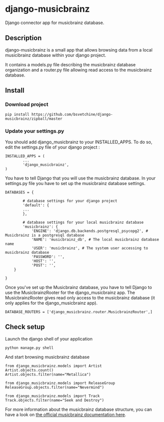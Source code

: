 django-musicbrainz
==================

Django connector app for musicbrainz database.

## Description

django-musicbrainz is a small app that allows browsing data from a local musicibrainz database within your django project.

It contains a models.py file describing the musicbrainz database organization and a router.py file allowing read access to the musicbrainz database.

## Install

### Download project
	pip install https://github.com/bsvetchine/django-musicbrainz/zipball/master

### Update your settings.py
You should add django_musicbrainz to your INSTALLED_APPS. To do so, edit the settings.py file of your django project :

	INSTALLED_APPS = (
    		...
    		'django_musicbrainz',
	)

You have to tell Django that you will use the musicbrainz database. In your settings.py file you have to set up the musicbrainz database settings.

	DATABASES = {

    		# database settings for your django project
    		'default': {
			...
    		},

    		# database settings for your local musicbrainz database
    		'musicbrainz': {
        		'ENGINE': 'django.db.backends.postgresql_psycopg2', # Musicbrainz is a postgresql database
        		'NAME': 'musicbrainz_db', # The local musicbrainz database name
        		'USER': 'musicbrainz', # The system user accessing to musicbrainz database
        		'PASSWORD': '',
       		 	'HOST': '',
        		'POST': '',
   	 	}

	}

Once you've set up the Musicbrainz database, you have to tell Django to use the MusicbrainzRooter for the django_musicbrainz app.
The MusicbrainzRooter gives read only access to the musicbrainz database (it only applies for the django_musicbrainz app).

	DATABASE_ROUTERS = ['django_musicbrainz.router.MusicbrainzRouter',]

## Check setup

Launch the django shell of your application

	python manage.py shell

And start browsing musicbrainz database

	from django_musicbrainz.models import Artist
	Artist.objects.count()
	Artist.objects.filter(name="Metallica")

	from django_musicbrainz.models import ReleaseGroup
	ReleaseGroup.objects.filter(name="Nevermind")

	from django_musicbrainz.models import Track
	Track.objects.filter(name="Seek and Destroy")

For more information about the musicbrainz database structure, you can have a look on [the official musicbrainz documentation here](http://musicbrainz.org/doc/MusicBrainz_Database/Schema).	
